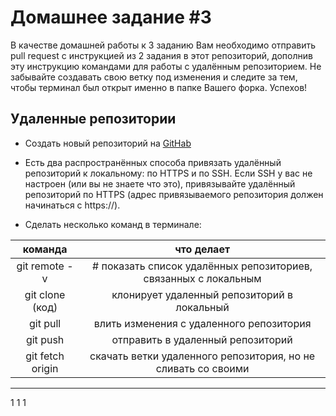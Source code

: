 # Домашнее задание #3

В качестве домашней работы к 3 заданию Вам необходимо отправить pull request с инструкцией из 2 задания в этот репозиторий, дополнив эту инструкцию командами для работы с удалённым репозиторием. Не забывайте создавать свою ветку под изменения и следите за тем, чтобы терминал был открыт именно в папке Вашего форка. Успехов!
 
 ## Удаленные репозитории 

 * Создать новый репозиторий на [GitHab](https://github.com/)

 * Есть два распространённых способа привязать удалённый репозиторий к локальному: по HTTPS и по SSH. Если SSH у вас не настроен (или вы не знаете что это), привязывайте удалённый репозиторий по HTTPS (адрес привязываемого репозитория должен начинаться с https://).

 * Сделать несколько команд в терминале:

 |      команда      	|                           что делает                            	|
|:-----------------:	|:---------------------------------------------------------------:	|
|   git remote -v   	| # показать список удалённых репозиториев, связанных с локальным 	|
|  git clone (код)  	|           клонирует удаленный репозиторий в локальный           	|
|      git pull     	|             влить изменения с удаленного репозитория            	|
|      git push     	|                отправить в удаленный репозиторий                	|
| git fetch origin  	|  скачать ветки  удаленного репозитория, но не сливать со своими 	|
______________

1 1 1 

